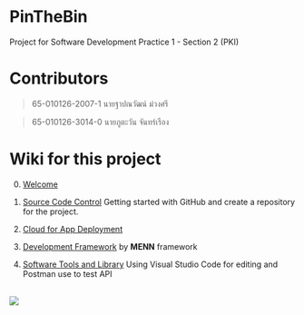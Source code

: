 # PinTheBin
Project for Software Development Practice 1 - Section 2 (PKI)

# Contributors
> 65-010126-2007-1 นายฐาปณวัฒน์ ม่วงศรี

> 65-010126-3014-0 นายภูตะวัน จันทร์เรือง

# Wiki for this project
0. [Welcome](https://github.com/I2eNamE/pinTheBin/wiki/00-%E2%80%90-Welcome)

1. [Source Code Control](https://github.com/I2eNamE/pinTheBin/wiki/01-%E2%80%90-Source-Code-Control) Getting started with GitHub and create a repository for the project.

2. [Cloud for App Deployment](https://github.com/I2eNamE/pinTheBin/wiki/02-%E2%80%90-Cloud-for-App-Deployment)

3. [Development Framework](https://github.com/I2eNamE/pinTheBin/wiki/03-%E2%80%90-Development-Framework) by **MENN** framework

4. [Software Tools and Library](https://github.com/I2eNamE/pinTheBin/wiki/04-%E2%80%90-Software-Tools-and-Library)
Using Visual Studio Code for editing and Postman use to test API

<br>
<img src="https://github.com/I2eNamE/pinTheBin/assets/66838025/663a8421-5e77-415c-b7d0-9afa1c4f793a">
